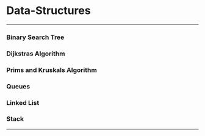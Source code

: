 # Data-Structures
-------------------------------------------------------------------------------------------------------------------------------------------------------------------------------

### Binary Search Tree

### Dijkstras Algorithm

### Prims and Kruskals Algorithm 

### Queues

### Linked List

### Stack

-------------------------------------------------------------------------------------------------------------------------------------------------------------------------------
